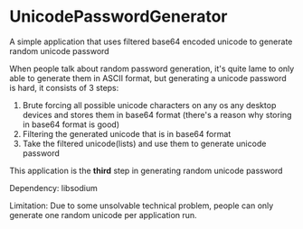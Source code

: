 # UnicodePasswordGenerator
A simple application that uses filtered base64 encoded unicode to generate random unicode password

When people talk about random password generation, it's quite lame to only able to generate them in ASCII format,
but generating a unicode password is hard, it consists of 3 steps:
1. Brute forcing all possible unicode characters on any os any desktop devices and stores them in base64 format
(there's a reason why storing in base64 format is good)
2. Filtering the generated unicode that is in base64 format
3. Take the filtered unicode(lists) and use them to generate unicode password


This application is the <b>third</b> step in generating random unicode password


Dependency:
libsodium

Limitation:
Due to some unsolvable technical problem, people can only generate one random unicode per application run.
